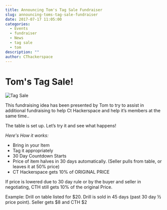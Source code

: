 ```yaml
---
title: Announcing Tom's Tag Sale Fundraiser
slug: announcing-toms-tag-sale-fundraiser
date: 2017-07-17 11:05:00
categories:
  - Events
  - fundraiser
  - News
  - tag sale
  - tom
description: ""
author: CThackerspace
---
```


# Tom's Tag Sale!

![Tag Sale](/uploads/2017/07/tag-sale-image-300x196.jpg)

This fundraising idea has been presented by Tom to try to assist in additional fundraising to help Ct Hackerspace and help it’s members at the same time..

The table is set up. Let’s try it and see what happens!

_Here's How it works:_

- Bring in your Item
- Tag it appropriately
- 30 Day Countdown Starts
- Price of item halves in 30 days automatically. (Seller pulls from table, or leaves it at 50% price)
- CT Hackerspace gets 10% of ORIGINAL PRICE

If price is lowered due to 30 day rule or by the buyer and seller in negotiating, CTH still gets 10% of the original Price.

Example: Drill on table listed for $20. Drill is sold in 45 days (past 30 day ½ price point). Seller gets $8 and CTH $2
